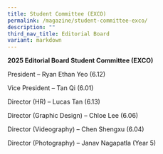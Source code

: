 ```yaml
---
title: Student Committee (EXCO)
permalink: /magazine/student-committee-exco/
description: ""
third_nav_title: Editorial Board
variant: markdown
---
```

**2025 Editorial Board Student Committee (EXCO)**

President – Ryan Ethan Yeo (6.12)

Vice President – Tan Qi (6.01)

Director (HR) – Lucas Tan (6.13)

Director (Graphic Design) – Chloe Lee (6.06)

Director (Videography) – Chen Shengxu (6.04)

Director (Photography) – Janav Nagapatla (Year 5)